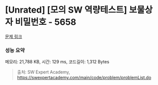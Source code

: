 # [Unrated] [모의 SW 역량테스트] 보물상자 비밀번호 - 5658 

[문제 링크](https://swexpertacademy.com/main/code/problem/problemDetail.do?contestProbId=AWXRUN9KfZ8DFAUo) 

### 성능 요약

메모리: 21,788 KB, 시간: 129 ms, 코드길이: 1,312 Bytes



> 출처: SW Expert Academy, https://swexpertacademy.com/main/code/problem/problemList.do